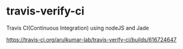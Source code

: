 # travis-verify-ci
Travis CI(Continuous Integration) using nodeJS and Jade

https://travis-ci.org/arulkumar-lab/travis-verify-ci/builds/616724647
